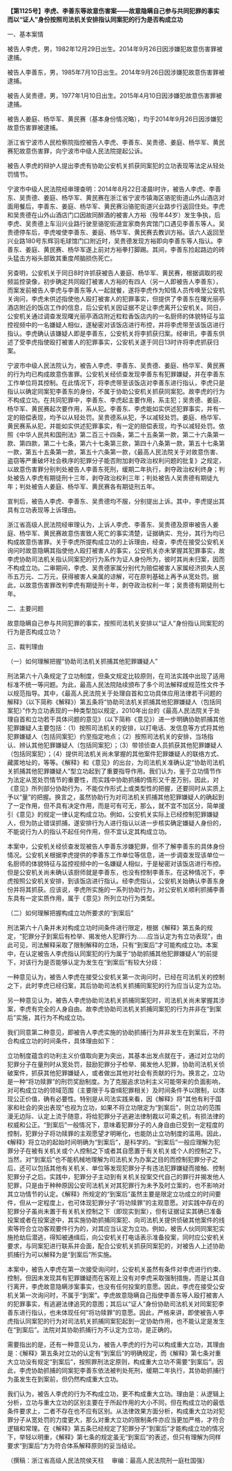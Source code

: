 **【第1125号】李虎、李善东等故意伤害案——故意隐瞒自己参与共同犯罪的事实而以“证人”身份按照司法机关安排指认同案犯的行为是否构成立功**

一、基本案情

被告人李虎，男，1982年12月29日出生。2014年9月26日因涉嫌犯故意伤害罪被逮捕。

被告人李善东，男，1985年7月10日出生。2014年9月26日因涉嫌犯故意伤害罪被逮捕。

被告人吴贵德，男，1977年1月10日出生。2015年4月10日因涉嫌犯故意伤害罪被逮捕。

被告人姜庭、杨华军、黄民赛（基本身份情况略），均于2014年9月26日因涉嫌犯故意伤害罪被逮捕。

浙江省宁波市人民检察院指控被告人李虎、李善东、吴贵德、姜庭、杨华军、黄民赛犯故意伤害罪，向宁波市中级人民法院提起公诉。

被告人李虎的辩护人提出李虎有协助公安机关抓获同案犯的立功表现等法定从轻处罚情节。

宁波市中级人民法院经审理查明：2014年8月22日凌晨l时许，被告人李虎、李善东、吴贵德、姜庭、杨华军、黄民赛在浙江省宁波市镇海区骆驼街道山外山酒店对面用餐后，李善东、姜庭、杨华军、黄民赛沿骆驼街道兴业路步行返回住处。李虎和吴贵德在山外山酒店门口因故同醉酒的被害人方裕（殁年44岁）发生争执，后李虎、吴贵德上车沿兴业路行驶至骆驼街道宜家商务宾馆门口遇见李善东等人。吴贵德停车后，李虎唆使李善东、姜庭、杨华军、黄民赛去教训方裕。该六人返回至兴业路180号东辉羽毛球馆门口附近时，吴贵德发现方裕即向李善东等人指认。李善东、姜庭、黄民赛、杨华军遂上前对方裕拳打脚踢。其间，李善东捡起路边的砖头猛击方裕头部致其重度颅脑损伤死亡。

另查明，公安机关于同日8时许抓获被告人姜庭、杨华军、黄民赛，根据调取的视频监控录像，初步确定共同殴打被害人方裕的有四人（另一人即被告人李善东），而案发前被告人李虎与李善东等人一起就餐，遂将李虎作为知情人员传唤至公安机关询问，李虎未供述指使他人殴打被害人的犯罪事实，但提供了李善东在曙光丽亭酒店附近的饭店工作的信息，后公安机关因证据不足让李虎离开公安机关。同日，公安机关通过调查发现曙光丽亭酒店附近粒粒香饭店内的一名厨师的体貌特征与监控视频中的一名嫌疑人相似，遂秘密对该饭店进行布控，并将李虎带至该饭店进行指认。李虎确认该嫌疑人即是李善东，公安机关将李抓获归案。经审讯，李善东供述了受李虎指使殴打被害人的犯罪事实，公安机关遂于同日13时许将李虎抓获归案。

宁波市中级人民法院认为，被告人李虎、李善东、吴贵德、姜庭、杨华军、黄民赛的行为均已构成故意伤害罪。公安机关经侦查发现李善东有犯罪嫌疑，并在李善东工作单位将其控制。在此情况下，将李虎带至该饭店对李善东进行指认，李虎只是指认以确定同案犯李善东的身份，不属于协助公安机关抓获同案犯。故李虎的行为不构成立功。在共同犯罪中，李善东、李虎起主要作用，系主犯；吴贵德、姜庭、杨华军、黄民赛起次要作用，系从犯。李善东、李虎能如实供述犯罪事实，并有一定的赔偿表现，均予以从轻处罚。吴贵德系从犯，予以减轻处罚。姜庭、杨华军、黄民赛系从犯，并能如实供述犯罪事实，有一定的赔偿表现，均予以减轻处罚。依照《中华人民共和国刑法》第二百三十四条，第二十五条第一款，第二十六条第一款、第四款，第二十七条，第六十七条第三款，第四十八条第一款，第五十七条第一款，第五十五条第一款，第五十六条第一款，《最高人民法院关于对故意伤害、盗窃等严重破坏社会秩序的犯罪分子能否附加剥夺政治权利问题的批复》之规定，以故意伤害罪分别判处被告人李善东死刑，缓期二年执行，剥夺政治权利终身；判处被告人李虎有期徒刑十三年，剥夺政治权利三年；判处被告人吴贵德有期徒九年；判处被告人姜庭、杨华军、黄民赛各有期徒刑五年。

宣判后，被告人李虎、李善东、吴贵德均不服，分别提出上诉。其中，李虎提出其具有立功表现等上诉理由。

浙江省高级人民法院经审理认为，上诉人李虎、李善东、吴贵德及原审被告人姜庭、杨华军、黄民赛故意伤害致人死亡的事实清楚，证据确实、充分，其行为均已构成故意伤害罪。关于李虎所提构成立功的上诉理由，经查，李虎在接受公安机关询问时故意隐瞒其指使他人殴打被害人的事实，公安机关亦未掌握其犯罪事实，故李虎协助司法机关指认同案犯的行为系作为证人身份所为，彼时其尚未归案，因而不构成立功。二审期间，李虎、吴贵德家属分别代为赔偿被害人家属经济损失人民币五万元、二万元，获得被害人亲属的谅解，可在原判基础上再予从宽处罚。据此，以故意伤害罪改判李虎有期徒刑十年，剥夺政治权利一年；吴贵德有期徒刑七年。

二、主要问题

故意隐瞒自己参与共同犯罪的事实，按照司法机关安排以“证人”身份指认同案犯的行为是否构成立功？

三、裁判理由

（一）如何理解把握“协助司法机关抓捕其他犯罪嫌疑人”

刑法第六十八条规定了立功制度，但条文规定比较原则，在司法实践中出现了适用标准不统一等问题。为此，最高人民法院陆续颁布了多个司法解释或规范性文件予以规范指导。其中，《最高人民法院关于处理自首和立功具体应用法律若干问题的解释》（以下简称《解释》）第五条将“协助司法机关抓捕其他犯罪嫌疑人（包括同案犯）”作为立功表现的一种类型加以规定，2010年出台的《最高人民法院关于处理自首和立功若干具体问题的意见》（以下简称《意见》）进一步明确协助抓捕其他犯罪嫌疑人主要包括：（1）按照司法机关的安排，以打电话、发信息等方式将其他犯罪嫌疑人（包括同案犯）约至指定地点；（2）按照司法机关的安排，当场指认、辨认其他犯罪嫌疑人（包括同案犯）；（3）带领侦查人员抓获其他犯罪嫌疑人（包括同案犯）；（4）提供司法机关尚未掌握的其他案件犯罪嫌疑人的联络方式、藏匿地址的，等等。《解释》和《意见》的出台，为司法机关准确认定“协助司法机关抓捕其他犯罪嫌疑人”型立功起到了重要指导作用。我们认为，鉴于立功情节作为法定从宽处罚情节的重要性，而实践中协助抓捕的情形又千差万别，因此，对《意见》所列部分协助行为，不能仅作形式上或类型性的把握，还要同时从实质上予以“量”的把握。换言之，虽然协助行为对司法机关抓捕其他犯罪嫌疑人的确起到了一定作用，但不具有决定作用，而是可有可无，那么，就不宜不加区分，简单援引《意见》的规定一律认定构成立功。例如，公安机关实际上已经控制犯罪嫌疑人，但为防止错误抓捕，遂安排行为人进行指认以进一步核实确定嫌疑人身份的，不能说行为人的指认不起任何作用，但不宜认定其构成立功。

本案中，公安机关经侦查发现被告人李善东涉嫌犯罪，但不了解李善东的具体身份情况。公安机关根据李虎提供的李善东工作单位等信息，进一步调查发现该单位一名厨师的体貌特征与监控视频中的一名嫌疑人相似，于是秘密对该饭店进行布控。但是公安机关尚未确认该厨师就是李善东，也没有控制李善东。在这种情况下，李虎按照公安机关安排，到该饭店进行指认。经李虎指认，公安机关始确认李善东身份并将其抓获。应该说，李虎所实施的一系列协助行为，对公安机关顺利抓捕李善东具有一定实质作用，属于《意见》所列立功行为类型。

（二）如何理解把握构成立功所要求的“到案后”

刑法第六十八条并未对构成立功时间条件进行限定，根据《解释》第五条的规定，“犯罪分子到案后有检举、揭发他人犯罪行为……应当认定为有立功表现”，由此可见，司法解释采取了限制解释的立场，只有“到案后”才可能构成立功。本案中，在认定被告人李虎指认同案犯的行为属于“协助抓捕其他犯罪嫌疑人”的前提下，对该行为是否能够认定为发生在“到案后”有较大分歧：

一种意见认为，被告人李虎在接受公安机关第一次询问时，已经在司法机关的控制之下，此时李虎已经归案，其后协助司法机关抓捕同案犯的行为应当认定为立功。

另一种意见认为，被告人李虎协助司法机关抓捕同案犯时，司法机关尚未掌握其涉案，李虎有完全的人身自由。故李虎协助司法机关抓捕同案犯的行为并非在“到案后”实施，其行为不构成立功。

我们同意第二种意见，即被告人李虎实施的协助抓捕行为并非发生在到案后，不符合构成立功的时间条件，具体理由如下：

立功制度蕴含的功利主义价值取向更为突出，其基本出发点就在于，通过对立功的犯罪分子在量刑时从宽处罚，鼓励犯罪分子检举、揭发他人犯罪，协助司法机关侦破案件，抓获其他犯罪嫌疑人，或者做出其他对社会有贡献的行为。换言之，立功是一种“将功赎罪”的刑罚奖励制度。为了克服追求功利主义可能带来的负面影响，对可构成立功的领域范围（主要限于与查缉犯罪相关）及时间条件予以限制，以体现公正价值，确有必要性。特别是从司法实践来看，因《解释》将“其他有利于国家和社会的突出表现”也视为立功，如果不将立功限定为“到案后”，则立功的范围漫无边际、认定上流于随意，将给犯罪分子逃避法律制裁以可乘之机，有损法律的权威和公正。“到案后”一般情况下，意味着犯罪分子的人身自由已受到一定程度的控制，犯罪分子将功赎罪的主观愿望才明晰化，也能防止立功制度的滥用。因此，《解释》将立功的起始时间明确为“到案后”，是科学的。“到案后”一般应理解为犯罪分子在被有关机关或个人控制之下或者其自愿置于有关机关或个人的控制之下。当然，对“到案后”也不能机械地理解为司法机关为办案之目的而控制犯罪分子之后，还可以包括其他有关机关、单位等发现犯罪分子有违法犯罪嫌疑而接触、控制犯罪分子之后。实践中，犯罪分子主动到有关机关投案交代自己的罪行并揭发他人犯罪，只是由于种种原因公安司法机关对其犯罪行为未予及时立案的，也不影响对其立功情节的认定。《解释》所规定的“到案后”虽然主要是限定立功成立的时间要件，但从一定程度上，也可体现犯罪分子“将功赎罪”的主观意愿。对实践中存在的犯罪分子虽尚未置于有关机关控制之下（即现实到案），但有证据证实其确已准备投案或者在投案途中，其实施协助抓捕同案犯、向司法机关提供侦破其他案件的线索等符合立功客观要件行为的，对其应当认定为立功。例如，被告人伙同同案犯实施抢劫后潜逃，得知被通缉后，向公安机关打电话表示准备投案，同时应公安机关要求，与同案犯进行联系并会面，配合公安机关抓获同案犯的，对被告人上述协助抓捕行为可以解释为是“到案后”所实施。

本案中，被告人李虎在第一次接受询问时，公安机关虽然有条件对李虎进行约束、控制，但因未发现其有犯罪嫌疑而在客观上没有对李虎采取强制措施，而是让其自行离开，李虎故意隐瞒涉案事实，也没有任何投案的意愿。因此，李虎在接受公安机关第一次询问时，不属于“到案”。李虎故意隐瞒自己指使李善东等人殴打被害人的犯罪事实，有逃避法律追究的意图；其后以“证人”身份协助司法机关对同案犯李善东进行指认，也未体现任何“将功赎罪”的意愿。因此，严格来讲，即使被告人李虎指认同案犯的行为对司法机关抓捕同案犯起到一定协助作用，也不能认定是发生在“到案后”。法院对其协助抓捕行为不认定为立功，是正确的。

需要指出的是，还有一种意见认为，被告人李虎的行为可以构成重大立功，其理由是：《解释》第五条对立功的认定有“到案后”的明确规定，而《解释》第七条对重大立功没有规定“到案后”，按照罪刑法定原则，构成重大立功不需要“到案后”。因此，李虎协助抓捕的同案犯李善东依法被判处死刑，缓期二年执行，其协助抓捕行为虽发生在到案前，但仍然构成重大立功。

我们认为，被告人李虎的行为不构成立功，更不构成重大立功。理由是：从逻辑上分析，立功与重大立功的区别主要在于所起作用的大小不同，但在构成立功的最低条件要求上，二者不存在也不应有区别。从法律效果方面分析，构成重大立功对犯罪分子从宽处罚的力度更大，那么对重大立功的限制条件亦应当更加严格，才符合逻辑和常理。在《解释》第五条已经规定了犯罪分子“到案后”才能构成立功的情况下，举轻以明重，《解释》第七条的规定虽无“到案后”的表述，但只有理解为同样要求“到案后”方为符合体系解释原则的妥当结论。

（撰稿：浙江省高级人民法院侯天柱　 审编：最高人民法院刑一庭杜国强）